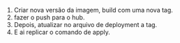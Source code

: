 
1. Criar nova versão da imagem, build com uma nova tag.
2. fazer o push para o hub.
3. Depois, atualizar no arquivo de deployment a tag.
4. E ai replicar o comando de apply.